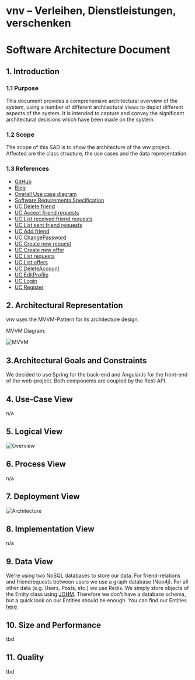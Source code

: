 # vnv – Verleihen, Dienstleistungen, verschenken
# Software Architecture Document


## 1. Introduction 
### 1.1 Purpose
This document provides a comprehensive architectural overview of the system, 
using a number of different architectural views to depict different aspects of the system. 
It is intended to capture and convey the significant architectural decisions which have been made on the system.

### 1.2 Scope
The scope of this SAD is to show the architecture of the vnv project. Affected are the class structure, the use cases and the data representation.

### 1.3 References
- [GitHub](https://github.com/WMerk/VnVProject)
- [Blog](https://vnvproject.wordpress.com/)
- [Overall Use case diagram](https://github.com/WMerk/VnVProject/blob/master/doc/use%20cases/SRS.png)
- [Software Requirements Specification](SRS.MD)
- [UC Delete friend](UC_DeleteFriend.MD)
- [UC Accept friend requests](UC_AcceptFriendRequest.MD)
- [UC List received friend requests](UC_ListReceivedFriendRequests.MD)
- [UC List sent friend requests](UC_ListSentFriendRequests.MD)
- [UC Add friend](UC_AddFriend.MD)
- [UC ChangePassword](UC_ChangePassword.MD)
- [UC Create new request](UC_CreateNewRequest.MD)
- [UC Create new offer](UC_CreateNewOffer.MD)
- [UC List requests](UC_ListRequests.MD)
- [UC List offers](UC_ListOffers.MD)
- [UC DeleteAccount](UC_DeleteAccount.MD)
- [UC EditProfile](UC_EditProfile.MD)
- [UC Login](UC_Login.MD)
- [UC Register](UC_Register.MD)

## 2. Architectural Representation
vnv uses the MVVM-Pattern for its architecture design.

MVVM Diagram: 

![MVVM][]

## 3.Architectural Goals and Constraints 
We decided to use Spring for the back-end and AngularJs for the front-end of the web-project. 
Both components are coupled by the Rest-API. 

## 4. Use-Case View 
n/a

## 5. Logical View

![Overview][]


## 6. Process View
n/a

## 7. Deployment View

![Architecture][]

## 8. Implementation View
n/a

## 9. Data View
We're using two NoSQL databases to store our data. 
For friend-relations and friendrequests between users we use a graph database (Neo4j).
For all other data (e.g. Users, Posts, etc.) we use Redis. 
We simply store objects of the Entity class using [JOHM](https://github.com/agrison/johm).
Therefore we don't have a database schema, but a quick look on our Entities should be enough.
You can find our Entities [here](https://github.com/WMerk/vnv/tree/master/src/main/java/com/vnv/Entity).

## 10. Size and Performance
tbd

## 11. Quality
tbd

<!-- picture links -->
[MVVM]: https://raw.githubusercontent.com/WMerk/VnVProject/master/doc/SAD/mvvm.png "MVVM Diagram"
[Architecture]: https://raw.githubusercontent.com/WMerk/VnVProject/master/doc/SAD/ArchitectureDiagramm.png "Architecture"
[Overview]:  https://raw.githubusercontent.com/WMerk/VnVProject/master/doc/UML/classdiagram_dep_marked.png "Class Overview"
